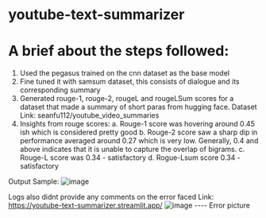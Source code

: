 # youtube-text-summarizer

# A brief about the steps followed:

1. Used the pegasus trained on the cnn dataset as the base model
2. Fine tuned it with samsum dataset, this consists of dialogue and its corresponding summary
3. Generated rouge-1, rouge-2, rougeL and rougeLSum scores for a dataset that made a summary of short paras from hugging face. Dataset Link: seanfu112/youtube_video_summaries
4. Insights from rouge scores:
   a. Rouge-1 score was hovering around 0.45 ish which is considered pretty good
   b. Rouge-2 score saw a sharp dip in performance averaged around 0.27 which is very low. Generally, 0.4 and above indicates that it is unable to capture the overlap of bigrams.
   c. Rouge-L score was 0.34 - satisfactory
   d. Rogue-Lsum score 0.34 - satisfactory


Output Sample:
![image](https://github.com/user-attachments/assets/c3111ebf-25c7-4a50-8766-d579abc83ce2)


Logs also didnt provide any comments on the error faced
Link: https://youtube-text-summarizer.streamlit.app/
![image](https://github.com/user-attachments/assets/72c4b617-d4cc-4494-8b59-ceef0066f43d)  ---- Error picture
